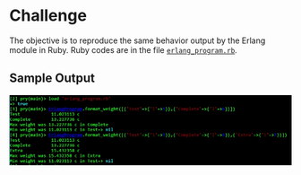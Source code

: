 # Challenge

The objective is to reproduce the same behavior output by the Erlang module in Ruby. Ruby codes are in the file [`erlang_program.rb`](./erlang_program.rb).

## Sample Output

![test screenshot](./test.jpg)
